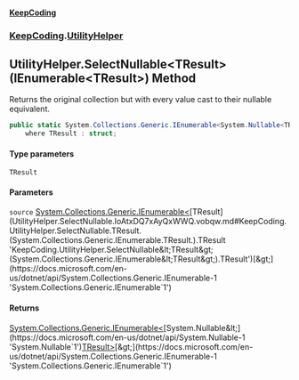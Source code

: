 #### [KeepCoding](index.md 'index')
### [KeepCoding](KeepCoding.md 'KeepCoding').[UtilityHelper](UtilityHelper.md 'KeepCoding.UtilityHelper')
## UtilityHelper.SelectNullable&lt;TResult&gt;(IEnumerable&lt;TResult&gt;) Method
Returns the original collection but with every value cast to their nullable equivalent.
```csharp
public static System.Collections.Generic.IEnumerable<System.Nullable<TResult>> SelectNullable<TResult>(this System.Collections.Generic.IEnumerable<TResult> source)
    where TResult : struct;
```
#### Type parameters
<a name='KeepCoding.UtilityHelper.SelectNullable.TResult.(System.Collections.Generic.IEnumerable.TResult.).TResult'></a>
`TResult`  
  
#### Parameters
<a name='KeepCoding.UtilityHelper.SelectNullable.TResult.(System.Collections.Generic.IEnumerable.TResult.).source'></a>
`source` [System.Collections.Generic.IEnumerable&lt;](https://docs.microsoft.com/en-us/dotnet/api/System.Collections.Generic.IEnumerable-1 'System.Collections.Generic.IEnumerable`1')[TResult](UtilityHelper.SelectNullable.IoAtxDQ7xAyQxWWQ.vobqw.md#KeepCoding.UtilityHelper.SelectNullable.TResult.(System.Collections.Generic.IEnumerable.TResult.).TResult 'KeepCoding.UtilityHelper.SelectNullable&lt;TResult&gt;(System.Collections.Generic.IEnumerable&lt;TResult&gt;).TResult')[&gt;](https://docs.microsoft.com/en-us/dotnet/api/System.Collections.Generic.IEnumerable-1 'System.Collections.Generic.IEnumerable`1')  
  
#### Returns
[System.Collections.Generic.IEnumerable&lt;](https://docs.microsoft.com/en-us/dotnet/api/System.Collections.Generic.IEnumerable-1 'System.Collections.Generic.IEnumerable`1')[System.Nullable&lt;](https://docs.microsoft.com/en-us/dotnet/api/System.Nullable-1 'System.Nullable`1')[TResult](UtilityHelper.SelectNullable.IoAtxDQ7xAyQxWWQ.vobqw.md#KeepCoding.UtilityHelper.SelectNullable.TResult.(System.Collections.Generic.IEnumerable.TResult.).TResult 'KeepCoding.UtilityHelper.SelectNullable&lt;TResult&gt;(System.Collections.Generic.IEnumerable&lt;TResult&gt;).TResult')[&gt;](https://docs.microsoft.com/en-us/dotnet/api/System.Nullable-1 'System.Nullable`1')[&gt;](https://docs.microsoft.com/en-us/dotnet/api/System.Collections.Generic.IEnumerable-1 'System.Collections.Generic.IEnumerable`1')  
